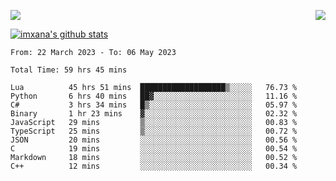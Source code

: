 <p>
  <a href="https://count.getloli.com/"><img src="https://count.getloli.com/get/@xana.readme?theme=moebooru-h"></a>
  <img src="https://weather-icon.journeyad.repl.co/@hangzhou?v=1" align="right">
</p>


<a href="https://github.com/imxana"><img align="center" src="https://github-readme-stats.vercel.app/api?username=imxana&show_icons=true&include_all_commits=true&hide_border=tru&custom_title=imxana%27s%20Github%20Stats" alt="imxana's github stats" /></a> 

<!--START_SECTION:waka-->

```text
From: 22 March 2023 - To: 06 May 2023

Total Time: 59 hrs 45 mins

Lua          45 hrs 51 mins  ███████████████████▒░░░░░   76.73 %
Python       6 hrs 40 mins   ██▓░░░░░░░░░░░░░░░░░░░░░░   11.16 %
C#           3 hrs 34 mins   █▒░░░░░░░░░░░░░░░░░░░░░░░   05.97 %
Binary       1 hr 23 mins    ▓░░░░░░░░░░░░░░░░░░░░░░░░   02.32 %
JavaScript   29 mins         ▒░░░░░░░░░░░░░░░░░░░░░░░░   00.83 %
TypeScript   25 mins         ▒░░░░░░░░░░░░░░░░░░░░░░░░   00.72 %
JSON         20 mins         ░░░░░░░░░░░░░░░░░░░░░░░░░   00.56 %
C            19 mins         ░░░░░░░░░░░░░░░░░░░░░░░░░   00.54 %
Markdown     18 mins         ░░░░░░░░░░░░░░░░░░░░░░░░░   00.52 %
C++          12 mins         ░░░░░░░░░░░░░░░░░░░░░░░░░   00.34 %
```

<!--END_SECTION:waka-->
